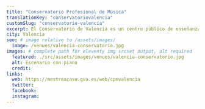 ```yaml
---
title: "Conservatorio Profesional de Música"
translationKey: "conservatoriovalencia"
customSlug: "conservatorio-valencia"
excerpt: El Conservatorio de Valencia es un centro público de enseñanza musical elemental y profesional. Cuenta con un hermoso auditorio recientemente restaurado y con una excelente acústica.
city: Valencia
seo: # image relative to /assets/images/
  image: /venues/valencia-conservatorio.jpg
images: # complete path for eleventy img srcset output, alt required
  featured: ./src/assets/images/venues/valencia-conservatorio.jpg
  alt: Escenario con piano
  credit:
links:
  web: https://mestreacasa.gva.es/web/cpmvalencia
  twitter:
  facebook:
  instagram:
---
```

